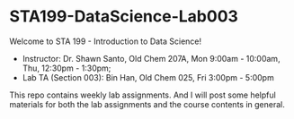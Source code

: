 # STA199-DataScience-Lab003
Welcome to STA 199 - Introduction to Data Science!
  - Instructor: Dr. Shawn Santo, Old Chem 207A, Mon 9:00am - 10:00am, Thu, 12:30pm - 1:30pm;
  - Lab TA (Section 003): Bin Han, Old Chem 025, Fri 3:00pm - 5:00pm

This repo contains weekly lab assignments. And I will post some helpful materials for both the lab assignments and the course contents in general.
